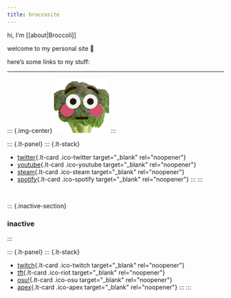```yaml
---
title: broccosite
---
```


<style>
  /* turn off auto external-link icon */
  a[data-linkicon="external"]::after { content: none; }

  /* remove bullet points */
  .lt-stack ul, .lt-stack ol { list-style: none; margin: 0; padding: 0; }
  .lt-stack li { margin: 0; }
  .lt-stack li > p { margin: 0; }
  .lt-stack > ul > li + li { 
    margin-top: var(--btn-gap) !important; 
  }

  /* button formatting */
  .lt-stack a.lt-card,
  .lt-stack a.lt-card:link,
  .lt-stack a.lt-card:visited {
    display: flex;
    align-items: center;
    justify-content: center;
    gap: 8px;
    text-decoration: none;          
    background: #fff;
    border: 1px solid #d1d5db;
    border-radius: 9999px;
    padding: 12px 16px;
    box-shadow: 0 1px 2px rgba(0,0,0,0.06), 0 1px 1px rgba(0,0,0,0.04);
    color: #1f2937;
    font-size: 1.4rem;
    font-family: "Quicksand", sans-serif;
    font-weight: 600;
    transition: transform .1s ease, box-shadow .15s ease, border-color .12s ease, background-color .12s ease;
  }
  .lt-stack a.lt-card:hover {
    transform: translateY(-2px);
    border-color: #9ca3af;
    background-color: #f9fafb;
    text-decoration: none;
  }

  /* add icon */
  .lt-stack a.lt-card::before {
    content: "";
    width: 24px;
    height: 24px;
    border-radius: 6px;
    display: inline-block;
    background-size: cover;
    background-position: center;
  }

  /* per-platform icons */
  .ico-brocco::before { background-image: url('/images/broccoflush.png'); } /* placeholder icon */
  .ico-twitter::before { background-image: url('/images/icons/twitter.png'); }
  .ico-youtube::before { background-image: url('/images/icons/youtube.png'); }
  .ico-twitch::before  { background-image: url('/images/icons/twitch.png'); }
  .ico-steam::before   { background-image: url('/images/icons/steam.png'); }
  .ico-spotify::before { background-image: url('/images/icons/spotify.png'); }
  .ico-riot::before     { background-image: url('/images/icons/riot.png'); }
  .ico-osu::before     { background-image: url('/images/icons/osu.png'); }
  .ico-apex::before    { background-image: url('/images/icons/apex.png'); }
  
  /* center header image */
  .img-center img { display: block; margin-left: auto; margin-right: auto; }

    /* background panel */
  .lt-panel{
    max-width: 580px;
    margin: 1.5rem auto;
    padding: 24px 28px;
    background: #d1fae5;
    border: 1px solid #e5e7eb;
    border-radius: 20px;
    box-shadow: 0 6px 20px rgba(0,0,0,.06);
  }

  /* button spacing */
  .lt-panel .lt-stack{
    --btn-gap: 18px;             
    max-width: 520px;
    margin: 0.75rem auto;         
    padding: 0 4px;
  }

  .inactive-section h3 { text-align: center; margin: 1rem 0; }

</style>

hi, I'm [[about|Broccoli]]

welcome to my personal site 🥦 

here’s some links to my stuff:

---

::: {.img-center}
<img src="/images/broccoflush.png">
:::

::: {.lt-panel}
  ::: {.lt-stack}
  - [twitter](https://twitter.com/Broccoccoccoli){.lt-card .ico-twitter target="_blank" rel="noopener"}
  - [youtube](https://youtube.com/@Broccoccoccoli){.lt-card .ico-youtube target="_blank" rel="noopener"}
  - [steam](https://steamcommunity.com/id/Broccoccoli/){.lt-card .ico-steam target="_blank" rel="noopener"}
  - [spotify](https://open.spotify.com/user/broccoli_?si=6bd23e31398b4929&nd=1){.lt-card .ico-spotify target="_blank" rel="noopener"}
  :::
:::

&nbsp;

::: {.inactive-section}
### inactive
:::

::: {.lt-panel}
  ::: {.lt-stack}
  - [twitch](https://twitch.tv/broccoligg){.lt-card .ico-twitch target="_blank" rel="noopener"}
  - [tft](https://lolchess.gg/profile/na/Broccoli-veg/){.lt-card .ico-riot target="_blank" rel="noopener"}
  - [osu!](https://osu.ppy.sh/users/5870537){.lt-card .ico-osu target="_blank" rel="noopener"}
  - [apex](https://apexlegendsstatus.com/profile/uid/PC/2654494079){.lt-card .ico-apex target="_blank" rel="noopener"}
  :::
:::